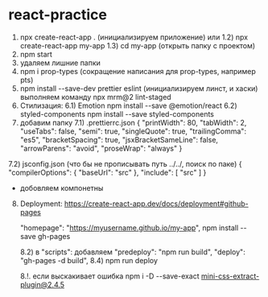 # react-practice

1) npx create-react-app .     (инициализируем приложение)
     или
 1.2)  npx create-react-app my-app
 1.3) cd my-app       (открыть папку с проектом)
2) npm start
3) удаляем лишние папки
4) npm i prop-types    (сокращение написания для prop-types, например pts)
5) npm install --save-dev prettier eslint       (инициализируем линст, и хаски)
   выполняем команду
   npx mrm@2 lint-staged
6) Стилизация:
  6.1) Emotion
       npm install --save @emotion/react
  6.2) styled-components
       npm install --save styled-components   
7) добавим папку 
  7.1) .prettierrc.json 
        {
          "printWidth": 80,
          "tabWidth": 2,
          "useTabs": false,
          "semi": true,
          "singleQuote": true,
          "trailingComma": "es5",
          "bracketSpacing": true,
          "jsxBracketSameLine": false,
          "arrowParens": "avoid",
          "proseWrap": "always"
        }
  
  7.2) jsconfig.json            (что бы не прописывать путь ../../, поиск по паке)
            {
              "compilerOptions": {
                    "baseUrl": "src"
                },
                "include": [
                    "src"
                ]
            }
            
 + добовляем компонетны           
            
8) Deployment:
   https://create-react-app.dev/docs/deployment#github-pages
   
   "homepage": "https://myusername.github.io/my-app",
    npm install --save gh-pages
    
    8.2) в "scripts": добавляем "predeploy": "npm run build",
   "deploy": "gh-pages -d build", 8.4) npm run deploy
    
    
    8.!. если выскакивает ошибка
npm i -D --save-exact mini-css-extract-plugin@2.4.5 
